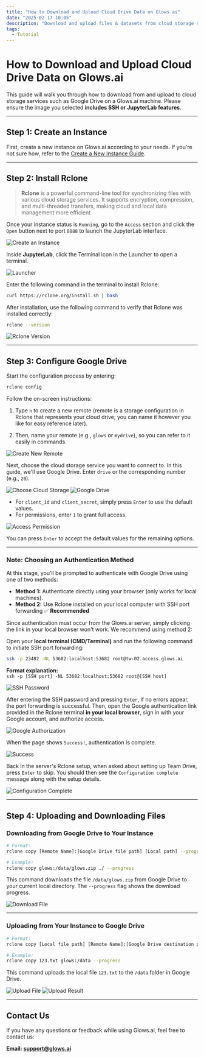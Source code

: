 ```yaml
---
title: "How to Download and Upload Cloud Drive Data on Glows.ai"
date: "2025-02-17 10:05"
description: "Download and upload files & datasets from cloud storage services such as Google Drive on Glows.ai."
tags:
  - Tutorial
---
```


# How to Download and Upload Cloud Drive Data on Glows.ai

This guide will walk you through how to download from and upload to cloud storage services such as Google Drive on a Glows.ai machine. Please ensure the image you selected **includes SSH or JupyterLab features**.

---

## **Step 1: Create an Instance**

First, create a new instance on Glows.ai according to your needs. If you're not sure how, refer to the [Create a New Instance Guide](https://docs.glows.ai/docs/Create%20New).

---

## **Step 2: Install Rclone**

> **Rclone** is a powerful command-line tool for synchronizing files with various cloud storage services. It supports encryption, compression, and multi-threaded transfers, making cloud and local data management more efficient.

Once your instance status is `Running`, go to the `Access` section and click the `Open` button next to port `8888` to launch the JupyterLab interface.

![Create an Instance](../tutorials-images/04.CloudDrive/01.CreateAnInstance.png)

Inside **JupyterLab**, click the Terminal icon in the Launcher to open a terminal.

![Launcher](../tutorials-images/04.CloudDrive/02.Lancher.png)

Enter the following command in the terminal to install Rclone:

```bash
curl https://rclone.org/install.sh | bash
```

After installation, use the following command to verify that Rclone was installed correctly:

```bash
rclone --version
```

![Rclone Version](../tutorials-images/04.CloudDrive/03.RcloneVersion.png)

---

## **Step 3: Configure Google Drive**

Start the configuration process by entering:

```bash
rclone config
```

Follow the on-screen instructions:

1. Type `n` to create a new remote (remote is a storage configuration in Rclone that represents your cloud drive; you can name it however you like for easy reference later).

2. Then, name your remote (e.g., `glows` or `mydrive`), so you can refer to it easily in commands.

![Create New Remote](../tutorials-images/04.CloudDrive/04.CreateNewRemote.png)

Next, choose the cloud storage service you want to connect to. In this guide, we'll use Google Drive. Enter `drive` or the corresponding number (e.g., `20`).

![Choose Cloud Storage](../tutorials-images/04.CloudDrive/05.ConfigureCloudStorage.png)
![Google Drive](../tutorials-images/04.CloudDrive/06.GoogleDrive.png)

- For `client_id` and `client_secret`, simply press `Enter` to use the default values.
- For permissions, enter `1` to grant full access.

![Access Permission](../tutorials-images/04.CloudDrive/07.AccessPermission.png)

You can press `Enter` to accept the default values for the remaining options.

---

### Note: Choosing an Authentication Method

At this stage, you’ll be prompted to authenticate with Google Drive using one of two methods:

- **Method 1:** Authenticate directly using your browser (only works for local machines).
- **Method 2:** Use Rclone installed on your local computer with SSH port forwarding ✅ **Recommended**

Since authentication must occur from the Glows.ai server, simply clicking the link in your local browser won't work. We recommend using method 2:

Open your **local terminal (CMD/Terminal)** and run the following command to initiate SSH port forwarding:

```bash
ssh -p 23482 -NL 53682:localhost:53682 root@tw-02.access.glows.ai
```

**Format explanation:**  
`ssh -p [SSH port] -NL 53682:localhost:53682 root@[SSH host]`

![SSH Password](../tutorials-images/04.CloudDrive/09.SSH%20Password.png)

After entering the SSH password and pressing `Enter`, if no errors appear, the port forwarding is successful. Then, open the Google authentication link provided in the Rclone terminal **in your local browser**, sign in with your Google account, and authorize access.

![Google Authorization](../tutorials-images/04.CloudDrive/10.GoogleAccountAccess.jpg)

When the page shows `Success!`, authentication is complete.

![Success](../tutorials-images/04.CloudDrive/11.Success.png)

Back in the server's Rclone setup, when asked about setting up Team Drive, press `Enter` to skip. You should then see the `Configuration complete` message along with the setup details.

![Configuration Complete](../tutorials-images/04.CloudDrive/12.ConfigurationComplete.png)

---

## **Step 4: Uploading and Downloading Files**

### Downloading from Google Drive to Your Instance

```bash
# Format:
rclone copy [Remote Name]:[Google Drive file path] [Local path] --progress

# Example:
rclone copy glows:/data/glows.zip ./ --progress
```

This command downloads the file `/data/glows.zip` from Google Drive to your current local directory. The `--progress` flag shows the download progress.

![Download File](../tutorials-images/04.CloudDrive/13.DownloadFile.png)

---

### Uploading from Your Instance to Google Drive

```bash
# Format:
rclone copy [Local file path] [Remote Name]:[Google Drive destination path] --progress

# Example:
rclone copy 123.txt glows:/data --progress
```

This command uploads the local file `123.txt` to the `/data` folder in Google Drive.

![Upload File](../tutorials-images/04.CloudDrive/14.UploadFile.png)
![Upload Result](../tutorials-images/04.CloudDrive/15.UploadResult.png)

---

## Contact Us

If you have any questions or feedback while using Glows.ai, feel free to contact us:

**Email: support@glows.ai**
